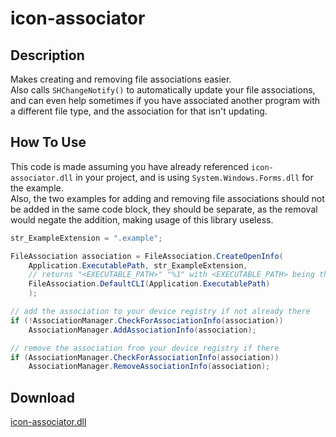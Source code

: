 # icon-associator
## Description
Makes creating and removing file associations easier.<br>
Also calls `SHChangeNotify()` to automatically update your file associations, and can even help sometimes if you have associated another program with a different file type, and the association for that isn't updating.

## How To Use
This code is made assuming you have already referenced `icon-associator.dll` in your project, and is using `System.Windows.Forms.dll` for the example.<br>
Also, the two examples for adding and removing file associations should not be added in the same code block, they should be separate, as the removal would negate the addition, making usage of this library useless.
```csharp
str_ExampleExtension = ".example";

FileAssociation association = FileAssociation.CreateOpenInfo(
    Application.ExecutablePath, str_ExampleExtension,
    // returns "<EXECUTABLE_PATH>" "%1" with <EXECUTABLE_PATH> being the file path to your .exe
    FileAssociation.DefaultCLI(Application.ExecutablePath)
    );

// add the association to your device registry if not already there
if (!AssociationManager.CheckForAssociationInfo(association))
    AssociationManager.AddAssociationInfo(association);

// remove the association from your device registry if there
if (AssociationManager.CheckForAssociationInfo(association))
    AssociationManager.RemoveAssociationInfo(association);
```

## Download
[icon-associator.dll](https://github.com/Lexz-08/icon-associator/releases/latest/download/icon-associator.dll)
